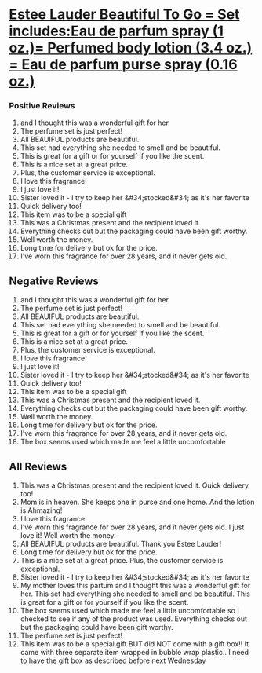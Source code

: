 # [Estee Lauder Beautiful To Go &#x3D; Set includes:Eau de parfum spray (1 oz.)&#x3D; Perfumed body lotion (3.4 oz.) &#x3D; Eau de parfum purse spray (0.16 oz.)](https://products.checkmycream.com/products/Estee-Lauder-Beautiful-To-Go-Set-includes:Eau-de-parfum-spray-(1-oz.)-Perfumed-body-lotion-(3.4-oz.)-Eau-de-parfum-purse-spray-(0.16-oz.).html)

### Positive Reviews

<ol>
      <li>and I thought this was a wonderful gift for her.</li>
      <li>The perfume set is just perfect!</li>
      <li>All BEAUIFUL products are beautiful.  </li>
      <li>This set had everything she needed to smell and be beautiful.</li>
      <li>This is great for a gift or for yourself if you like the scent.</li>
      <li>This is a nice set at a great price.</li>
      <li>Plus, the customer service is exceptional.</li>
      <li>I love this fragrance!</li>
      <li>I just love it!</li>
      <li>Sister loved it - I try to keep her &amp;#34;stocked&amp;#34; as it&#x27;s her favorite</li>
      <li>Quick delivery too!</li>
      <li>This item was to be a special gift</li>
      <li>This was a Christmas present and the recipient loved it.</li>
      <li>Everything checks out but the packaging could have been gift worthy.</li>
      <li>Well worth the money.</li>
      <li>Long time for delivery but ok for the price.</li>
      <li>I&#x27;ve worn this fragrance for over 28 years, and it never gets old.</li>
</ol>


<h2>Negative Reviews</h2>
<ol>
<li> and I thought this was a wonderful gift for her.</li>
<li> The perfume set is just perfect!</li>
<li> All BEAUIFUL products are beautiful.  </li>
<li> This set had everything she needed to smell and be beautiful.</li>
<li> This is great for a gift or for yourself if you like the scent.</li>
<li> This is a nice set at a great price.</li>
<li> Plus, the customer service is exceptional.</li>
<li> I love this fragrance!</li>
<li> I just love it!</li>
<li> Sister loved it - I try to keep her &amp;#34;stocked&amp;#34; as it&#x27;s her favorite</li>
<li> Quick delivery too!</li>
<li> This item was to be a special gift</li>
<li> This was a Christmas present and the recipient loved it.</li>
<li> Everything checks out but the packaging could have been gift worthy.</li>
<li> Well worth the money.</li>
<li> Long time for delivery but ok for the price.</li>
<li> I&#x27;ve worn this fragrance for over 28 years, and it never gets old.</li>
<li> The box seems used which made me feel a little uncomfortable</li>
</ol>

<h2>All Reviews</h2>

<ol>
    <li> This was a Christmas present and the recipient loved it. Quick delivery too!</li>
    <li> Mom is in heaven.  She keeps one in purse and one home.  And the lotion is Ahmazing!</li>
    <li> I love this fragrance!</li>
    <li> I&#x27;ve worn this fragrance for over 28 years, and it never gets old. I just love it! Well worth the money.</li>
    <li> All BEAUIFUL products are beautiful.  Thank you Estee Lauder!</li>
    <li> Long time for delivery but ok for the price.</li>
    <li> This is a nice set at a great price. Plus, the customer service is exceptional.</li>
    <li> Sister loved it - I try to keep her &amp;#34;stocked&amp;#34; as it&#x27;s her favorite</li>
    <li> My mother loves this partum and I thought this was a wonderful gift for her. This set had everything she needed to smell and be beautiful. This is great for a gift or for yourself if you like the scent.</li>
    <li> The box seems used which made me feel a little uncomfortable so I checked to see if any of the product was used. Everything checks out but the packaging could have been gift worthy.</li>
    <li> The perfume set is just perfect!</li>
    <li> This item was to be a special gift BUT did NOT come with a gift box!! It came with three separate item wrapped in bubble wrap plastic..  I need to have the gift box as described before next Wednesday</li>
</ol>





